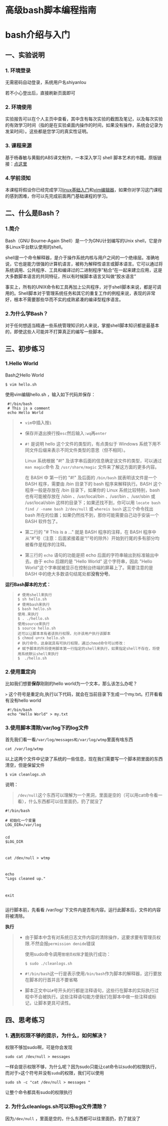 <div class="labdoc-content markdown-body"><h1 id="-bash-">高级bash脚本编程指南</h1>
<h1 id="bash-">bash介绍与入门</h1>
<h2 id="doc-section-0">一、实验说明</h2>
<h3 id="1-">1. 环境登录</h3>
<p>无需密码自动登录，系统用户名shiyanlou</p>
<p>若不小心登出后，直接刷新页面即可</p>
<h3 id="2-">2. 环境使用</h3>
<p>实验报告可以在个人主页中查看，其中含有每次实验的截图及笔记，以及每次实验的有效学习时间（指的是在实验桌面内操作的时间，如果没有操作，系统会记录为发呆时间）。这些都是您学习的真实性证明。</p>
<h3 id="3-">3. 课程来源</h3>
<p>基于杨春敏与黄毅的ABS译文制作，一本深入学习 shell 脚本艺术的书籍。原版链接：<a href="http://www.tldp.org/LDP/abs/html/" target="_blank">点这里</a></p>
<h3 id="4-">4.学前须知</h3>
<p>本课程将假设你已经完成学习<a href="https://www.shiyanlou.com/courses/1" target="_blank">linux基础入门</a>和<a href="https://www.shiyanlou.com/courses/2" target="_blank">vim编辑器</a>，如果你对学习这门课程的感到困难，你可以先完成前面两门基础课程的学习。</p>
<h2 id="doc-section-1">二、什么是Bash？</h2>
<h3 id="1-">1.简介</h3>
<p>Bash（GNU Bourne-Again Shell）是一个为GNU计划编写的Unix shell，它是许多Linux平台默认使用的shell。</p>
<p>shell是一个命令解释器，是介于操作系统内核与用户之间的一个绝缘层。准确地说，它也是能力很强的计算机语言，被称为解释性语言或脚本语言。它可以通过将系统调用、公共程序、工具和编译过的二进制程序”粘合“在一起来建立应用，这是大多数脚本语言的共同特征，所以有时候脚本语言又叫做“胶水语言”</p>
<p>事实上，所有的UNIX命令和工具再加上公共程序，对于shell脚本来说，都是可调用的。Shell脚本对于管理系统任务和其它的重复工作的例程来说，表现的非常好，根本不需要那些华而不实的成熟紧凑的编译型程序语言。</p>
<h3 id="2-bash-">2.为什么学Bash？</h3>
<p>对于任何想适当精通一些系统管理知识的人来说，掌握shell脚本知识都是最基本的，即使这些人可能并不打算真正的编写一些脚本。</p>
<h2 id="doc-section-2">三、初步练习</h2>
<h3 id="1-hello-world">1.Hello World</h3>
<p>Bash之Hello World</p>
<p><code>$ vim hello.sh</code></p>
<p>使用vim编辑hello.sh ，输入如下代码并保存：</p>
<pre><code class="hljs bash"> <span class="hljs-comment">#!/bin/bash</span>
 <span class="hljs-comment"># This is a comment</span>
 <span class="hljs-built_in">echo</span> Hello World
</code></pre><blockquote>
<ul>
<li><p><code>vim</code>中插入按<code>i</code></p>
</li>
<li><p>保存并退出换行按<code>esc</code>然后输入<code>:wq</code>再<code>enter</code></p>
</li>
<li><p><code>#!</code> 是说明 hello 这个文件的类型的，有点类似于 Windows 系统下用不同文件后缀来表示不同文件类型的意思（但不相同）。</p>
<p>Linux 系统根据 "#!" 及该字串后面的信息确定该文件的类型，可以通过 <code>man magic</code>命令 及 <code>/usr/share/magic</code> 文件来了解这方面的更多内容。</p>
<p>在 BASH 中 第一行的 "#!" 及后面的 <code>/bin/bash</code> 就表明该文件是一个 BASH 程序，需要由 /bin 目录下的 bash 程序来解释执行。BASH 这个程序一般是存放在 /bin 目录下，如果你的 Linux 系统比较特别，bash 也有可能被存放在 /sbin 、/usr/local/bin 、/usr/bin 、/usr/sbin 或 /usr/local/sbin 这样的目录下；如果还找不到，你可以用 <code>locate bash</code> <code>find / -name bash 2/dev/null</code> 或 <code>whereis bash</code> 这三个命令找出 bash 所在的位置；如果仍然找不到，那你可能需要自己动手安装一个 BASH 软件包了。</p>
</li>
</ul>
<ul>
<li>第二行的 "# This is a ..." 就是 BASH 程序的注释，在 BASH 程序中从“#”号（注意：后面紧接着是“!”号的除外）开始到行尾的多有部分均被看作是程序的注释。</li>
</ul>
<ul>
<li>第三行的 <code>echo</code> 语句的功能是把 echo 后面的字符串输出到标准输出中去。由于 echo 后跟的是 "Hello World" 这个字符串，因此 "Hello World"这个字串就被显示在控制台终端的屏幕上了。需要注意的是 BASH 中的绝大多数语句结尾处都<strong>没有分号</strong>。</li>
</ul>
</blockquote>
<p><strong>运行Bash脚本的方式：</strong></p>
<blockquote>
<pre><code class="hljs ruby"><span class="hljs-comment"># 使用shell来执行</span>
$ sh hello.sh
<span class="hljs-comment"># 使用bash来执行</span>
$ bash hello.sh
使用.来执行
$ . ./hello.sh
使用source来执行
$ source hello.sh
还可以让脚本本有者该执行权限，允许该用户执行该脚本
$ chmod u+rx hello.sh
<span class="hljs-comment"># 执行命令，这身就具有可执行权限，通过chmod命令可以修改：</span>
<span class="hljs-comment"># 赋予脚本的所将使用脚本第一行指定的shell来执行，如果指定shell不存在，将使用系统默认shell来执行</span>
$  ./hello.sh
</code></pre></blockquote>
<h3 id="2-">2.使用重定向</h3>
<p>比如我们想要<strong>保存</strong>刚刚的hello world为一个文本，那么该怎么办呢？</p>
<p><code>&gt;</code> 这个符号是重定向,执行以下代码，就会在当前目录下生成一个my.txt。打开看看有没有hello world</p>
<pre><code class="hljs bash"> <span class="hljs-comment">#!/bin/bash</span>
 <span class="hljs-built_in">echo</span> <span class="hljs-string">"Hello World"</span> &gt; my.txt
</code></pre><h3 id="3-var-log-log-">3.使用脚本清除/var/log下的log文件</h3>
<p>首先我们看一看<code>/var/log/messages和/var/log/wtmp</code>里面有啥东西</p>
<pre><code class="hljs bash">cat /var/<span class="hljs-built_in">log</span>/wtmp
</code></pre><p>以上这两个文件中记录了系统的一些信息，现在我们需要写一个脚本把里面的东西清空，但是保留文件</p>
<pre><code class="hljs ruby">$ vim cleanlogs.sh
</code></pre><p>说明：</p>
<blockquote>
<p><code>/dev/null</code>这个东西可以理解为一个黑洞，里面是空的（可以用cat命令看一看），什么东西都可以往里面扔，扔了就没了</p>
</blockquote>
<pre><code class="hljs bash"><span class="hljs-meta">#!/bin/bash
</span>
<span class="hljs-comment"># 初始化一个变量</span>
LOG_DIR=/var/<span class="hljs-built_in">log</span>

<span class="hljs-built_in">cd</span> <span class="hljs-variable">$LOG_DIR</span>

cat /dev/null &gt; wtmp

<span class="hljs-built_in">echo</span> <span class="hljs-string">"Logs cleaned up."</span>

<span class="hljs-built_in">exit</span>
</code></pre><p>运行脚本前，先看看 /var/log/ 下文件内是否有内容。运行此脚本后，文件的内容将被清除。</p>
<p><strong>执行</strong></p>
<blockquote>
<ul>
<li><p>由于脚本中含有对系统日志文件内容的清除操作，这要求要有管理员权限.不然会报<code>permission denide</code>错误</p>
<p>使用sudo命令调用<code>管理员权限</code>才能执行成功：</p>
<p><code>$ sudo ./cleanlogs.sh</code></p>
</li>
<li><code>#!/bin/bash</code>这一行是表示使用<code>/bin/bash</code>作为脚本的解释器，这行要放在脚本的行首并且不要省略</li>
</ul>
<ul>
<li>脚本正文中以<code>#</code>号开头的行都是注释语句，这些行在脚本的实际执行过程中不会被执行。这些注释语句能方便我们在脚本中做一些注释或标记，让脚本更具可读性。</li>
</ul>
</blockquote>
<h2 id="doc-section-3">四、思考练习</h2>
<h3 id="1-">1. 遇到权限不够的提示，为什么，如何解决？</h3>
<p>权限不够加sudo啊，可是你会发现</p>
<p><code>sudo cat /dev/null &gt; messages</code></p>
<p>一样会提示权限不够，为什么呢？因为sudo只能让cat命令以sudo的权限执行，而对于<code>&gt;</code>这个符号并没有<code>sudo</code>的权限，我们可以使用</p>
<p><code>sudo sh -c "cat /dev/null &gt; messages "</code></p>
<p>让整个命令都具有sudo的权限执行</p>
<h3 id="2-cleanlogs-sh-log-">2. 为什么cleanlogs.sh可以将log文件清除？</h3>
<p>因为<code>/dev/null</code> ，里面是空的，什么东西都可以往里面扔，扔了就没了</p>
</div>